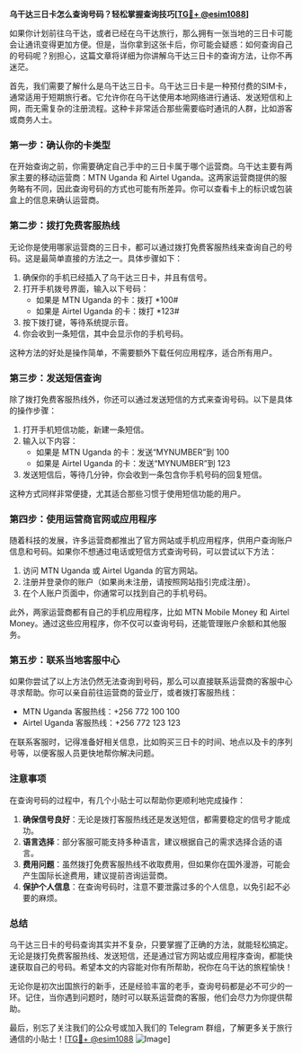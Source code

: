 **乌干达三日卡怎么查询号码？轻松掌握查询技巧[[TG💪+ @esim1088](https://t.me/s/esim1088)]**

如果你计划前往乌干达，或者已经在乌干达旅行，那么拥有一张当地的三日卡可能会让通讯变得更加方便。但是，当你拿到这张卡后，你可能会疑惑：如何查询自己的号码呢？别担心，这篇文章将详细为你讲解乌干达三日卡的查询方法，让你不再迷茫。

首先，我们需要了解什么是乌干达三日卡。乌干达三日卡是一种预付费的SIM卡，通常适用于短期旅行者。它允许你在乌干达使用本地网络进行通话、发送短信和上网，而无需复杂的注册流程。这种卡非常适合那些需要临时通讯的人群，比如游客或商务人士。

### **第一步：确认你的卡类型**
在开始查询之前，你需要确定自己手中的三日卡属于哪个运营商。乌干达主要有两家主要的移动运营商：MTN Uganda 和 Airtel Uganda。这两家运营商提供的服务略有不同，因此查询号码的方式也可能有所差异。你可以查看卡上的标识或包装盒上的信息来确认运营商。

### **第二步：拨打免费客服热线**
无论你是使用哪家运营商的三日卡，都可以通过拨打免费客服热线来查询自己的号码。这是最简单直接的方法之一。具体步骤如下：

1. 确保你的手机已经插入了乌干达三日卡，并且有信号。
2. 打开手机拨号界面，输入以下号码：
   - 如果是 MTN Uganda 的卡：拨打 *100#
   - 如果是 Airtel Uganda 的卡：拨打 *123#
3. 按下拨打键，等待系统提示音。
4. 你会收到一条短信，其中会显示你的手机号码。

这种方法的好处是操作简单，不需要额外下载任何应用程序，适合所有用户。

### **第三步：发送短信查询**
除了拨打免费客服热线外，你还可以通过发送短信的方式来查询号码。以下是具体的操作步骤：

1. 打开手机短信功能，新建一条短信。
2. 输入以下内容：
   - 如果是 MTN Uganda 的卡：发送“MYNUMBER”到 100
   - 如果是 Airtel Uganda 的卡：发送“MYNUMBER”到 123
3. 发送短信后，等待几分钟，你会收到一条包含你手机号码的回复短信。

这种方式同样非常便捷，尤其适合那些习惯于使用短信功能的用户。

### **第四步：使用运营商官网或应用程序**
随着科技的发展，许多运营商都推出了官方网站或手机应用程序，供用户查询账户信息和号码。如果你不想通过电话或短信方式查询号码，可以尝试以下方法：

1. 访问 MTN Uganda 或 Airtel Uganda 的官方网站。
2. 注册并登录你的账户（如果尚未注册，请按照网站指引完成注册）。
3. 在个人账户页面中，你通常可以找到自己的手机号码。

此外，两家运营商都有自己的手机应用程序，比如 MTN Mobile Money 和 Airtel Money。通过这些应用程序，你不仅可以查询号码，还能管理账户余额和其他服务。

### **第五步：联系当地客服中心**
如果你尝试了以上方法仍然无法查询到号码，那么可以直接联系运营商的客服中心寻求帮助。你可以亲自前往运营商的营业厅，或者拨打客服热线：

- MTN Uganda 客服热线：+256 772 100 100
- Airtel Uganda 客服热线：+256 772 123 123

在联系客服时，记得准备好相关信息，比如购买三日卡的时间、地点以及卡的序列号等，以便客服人员更快地帮你解决问题。

### **注意事项**
在查询号码的过程中，有几个小贴士可以帮助你更顺利地完成操作：

1. **确保信号良好**：无论是拨打客服热线还是发送短信，都需要稳定的信号才能成功。
2. **语言选择**：部分客服可能支持多种语言，建议根据自己的需求选择合适的语言。
3. **费用问题**：虽然拨打免费客服热线不收取费用，但如果你在国外漫游，可能会产生国际长途费用，建议提前咨询运营商。
4. **保护个人信息**：在查询号码时，注意不要泄露过多的个人信息，以免引起不必要的麻烦。

### **总结**
乌干达三日卡的号码查询其实并不复杂，只要掌握了正确的方法，就能轻松搞定。无论是拨打免费客服热线、发送短信，还是通过官方网站或应用程序查询，都能快速获取自己的号码。希望本文的内容能对你有所帮助，祝你在乌干达的旅程愉快！

无论你是初次出国旅行的新手，还是经验丰富的老手，查询号码都是必不可少的一环。记住，当你遇到问题时，随时可以联系运营商的客服，他们会尽力为你提供帮助。

最后，别忘了关注我们的公众号或加入我们的 Telegram 群组，了解更多关于旅行通信的小贴士！[[TG💪+ @esim1088](https://t.me/s/esim1088) ![Image](https://i.postimg.cc/4NQfJmqS/Snipaste-2025-05-13-00-14-12.png)]